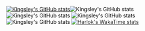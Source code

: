 [![Kingsley's GitHub stats](https://github-readme-stats.vercel.app/api?username=kingsley-sama)](https://github.com/anuraghazra/github-readme-stats)![Kingsley's GitHub
stats](https://github-readme-stats.vercel.app/api?username=kingsley-sama&show=reviews,discussions_started,discussions_answered,prs_merged,prs_merged_percentage)
![Kingsley's GitHub
stats](https://github-readme-stats.vercel.app/api?username=kingsley-sama&show_icons=true)
![Kingsley's GitHub
stats](https://github-readme-stats.vercel.app/api?username=kingsley-sama&show_icons=true&theme=radical)![Kingsley's GitHub
stats](https://github-readme-stats.vercel.app/api?username=kingsley-sama&show_icons=true&bg_color=00000000)
[![Harlok's WakaTime stats](https://github-readme-stats.vercel.app/api/wakatime?username=kingsleySama)](https://github.com/anuraghazra/github-readme-stats)
	
